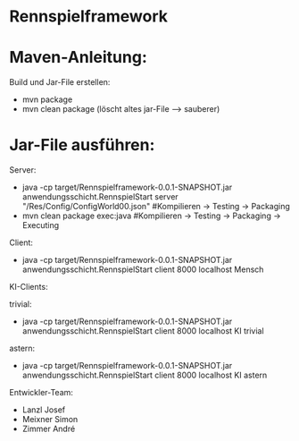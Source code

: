 # Rennspielframework

# Maven-Anleitung:
Build und Jar-File erstellen:
- mvn package
- mvn clean package (löscht altes jar-File --> sauberer)

# Jar-File ausführen:

Server:
- java -cp target/Rennspielframework-0.0.1-SNAPSHOT.jar anwendungsschicht.RennspielStart server "/Res/Config/ConfigWorld00.json"	#Kompilieren -> Testing -> Packaging
- mvn clean package exec:java		#Kompilieren -> Testing -> Packaging -> Executing
 

Client:
- java -cp target/Rennspielframework-0.0.1-SNAPSHOT.jar anwendungsschicht.RennspielStart client 8000 localhost Mensch

KI-Clients:

trivial:
- java -cp target/Rennspielframework-0.0.1-SNAPSHOT.jar anwendungsschicht.RennspielStart client 8000 localhost KI trivial

astern:
- java -cp target/Rennspielframework-0.0.1-SNAPSHOT.jar anwendungsschicht.RennspielStart client 8000 localhost KI astern

Entwickler-Team:
- Lanzl Josef
- Meixner Simon
- Zimmer André
